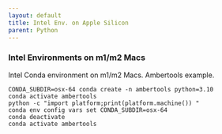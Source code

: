 ```yaml
---
layout: default
title: Intel Env. on Apple Silicon
parent: Python
---
```


### Intel Environments on m1/m2 Macs

Intel Conda environment on m1/m2 Macs. Ambertools example.

```
CONDA_SUBDIR=osx-64 conda create -n ambertools python=3.10
conda activate ambertools
python -c "import platform;print(platform.machine()) "
conda env config vars set CONDA_SUBDIR=osx-64
conda deactivate
conda activate ambertools
```
<br />
